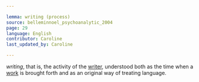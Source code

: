 ```yaml
---

lemma: writing (process)
source: belleminnoel_psychoanalytic_2004
page: 29
language: English
contributor: Caroline
last_updated_by: Caroline

---
```


_writing_, that is, the activity of the [writer](writer.html), understood both as the time when a [work](work.html) is brought forth and as an original way of treating language.
